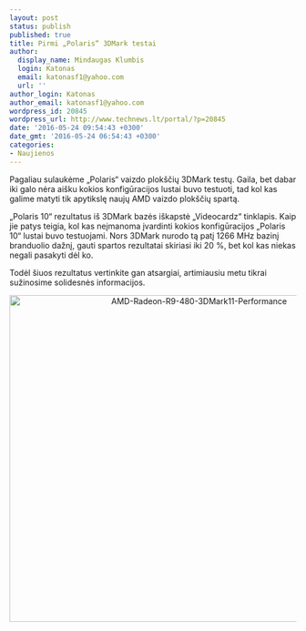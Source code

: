 ```yaml
---
layout: post
status: publish
published: true
title: Pirmi „Polaris“ 3DMark testai
author:
  display_name: Mindaugas Klumbis
  login: Katonas
  email: katonasf1@yahoo.com
  url: ''
author_login: Katonas
author_email: katonasf1@yahoo.com
wordpress_id: 20845
wordpress_url: http://www.technews.lt/portal/?p=20845
date: '2016-05-24 09:54:43 +0300'
date_gmt: '2016-05-24 06:54:43 +0300'
categories:
- Naujienos
---
```

<p>Pagaliau sulaukėme „Polaris“ vaizdo plokščių 3DMark testų. Gaila, bet dabar iki galo nėra aišku kokios konfigūracijos lustai buvo testuoti, tad kol kas galime matyti tik apytikslę naujų AMD vaizdo plokščių spartą.</p>
<p>„Polaris 10“ rezultatus iš 3DMark bazės iškapstė „Videocardz“ tinklapis. Kaip jie patys teigia, kol kas neįmanoma įvardinti kokios konfigūracijos „Polaris 10“ lustai buvo testuojami. Nors 3DMark nurodo tą patį 1266 MHz bazinį branduolio dažnį, gauti spartos rezultatai skiriasi iki 20 %, bet kol kas niekas negali pasakyti dėl ko.</p>
<p>Todėl šiuos rezultatus vertinkite gan atsargiai, artimiausiu metu tikrai sužinosime solidesnės informacijos.</p>
<p style="text-align: center;"><a href="http://www.technews.lt/portal/wp-content/uploads/2016/05/AMD-Radeon-R9-480-3DMark11-Performance.png"><img class="alignnone wp-image-20846" src="http://www.technews.lt/portal/wp-content/uploads/2016/05/AMD-Radeon-R9-480-3DMark11-Performance-800x706.png" alt="AMD-Radeon-R9-480-3DMark11-Performance" width="650" height="574" /></a></p>
